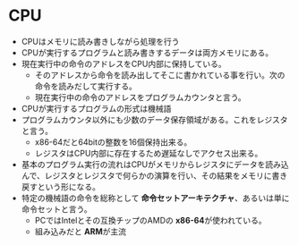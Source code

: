 # CPU
* CPUはメモリに読み書きしながら処理を行う
* CPUが実行するプログラムと読み書きするデータは両方メモリにある。
* 現在実行中の命令のアドレスをCPU内部に保持している。
    * そのアドレスから命令を読み出してそこに書かれている事を行い。次の命令を読みだして実行する。
    * 現在実行中の命令のアドレスをプログラムカウンタと言う。
* CPUが実行するプログラムの形式は機械語
* プログラムカウンタ以外にも少数のデータ保存領域がある。これをレジスタと言う。
    * x86-64だと64bitの整数を16個保持出来る。
    * レジスタはCPU内部に存在するため遅延なしでアクセス出来る。
* 基本のプログラム実行の流れはCPUがメモリからレジスタにデータを読み込んで、レジスタとレジスタで何らかの演算を行い、その結果をメモリに書き戻すという形になる。
* 特定の機械語の命令を総称として **命令セットアーキテクチャ**、あるいは単に命令セットと言う。
    * PCではIntelとその互換チップのAMDの **x86-64**が使われている。
    * 組み込みだと **ARM**が主流
